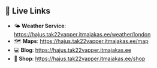 ## 🔗 Live Links  

- 🌤️ **Weather Service**: https://hajus.tak22vapper.itmajakas.ee/weather/london
- 🗺️ **Maps**: https://hajus.tak22vapper.itmajakas.ee/map 
- 💻 **Blog**: https://hajus.tak22vapper.itmajakas.ee
- 🛒 **Shop**: https://hajus.tak22vapper.itmajakas.ee/shop

